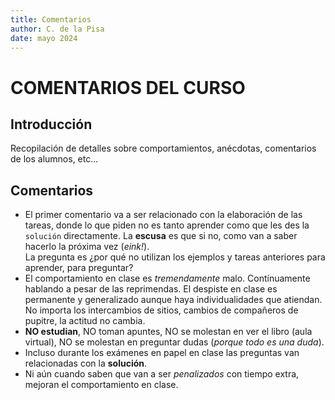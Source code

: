 ```yaml
---
title: Comentarios 
author: C. de la Pisa 
date: mayo 2024
---
```


# COMENTARIOS DEL CURSO #

## Introducción ##

Recopilación de detalles sobre comportamientos, anécdotas, comentarios de los alumnos, etc... 

## Comentarios ##

- El primer comentario va a ser relacionado con la elaboración de las tareas, donde lo que piden no es tanto aprender como que les des la `solución` directamente. La **escusa** es que si no, como van a saber hacerlo la próxima vez (_eink!_). <br> 
La pregunta es ¿por qué no utilizan los ejemplos y tareas anteriores para aprender, para preguntar?
- El comportamiento en clase es _tremendamente_ malo. Contínuamente hablando a pesar de las reprimendas. El despiste en clase es permanente y generalizado aunque haya individualidades que atiendan. <br> 
No importa los intercambios de sitios, cambios de compañeros de pupitre, la actitud no cambia.
- **NO estudian**, NO toman apuntes, NO se molestan en ver el libro (aula virtual), NO se molestan en preguntar dudas (_porque todo es una duda_).
- Incluso durante los exámenes en papel en clase las preguntas van relacionadas con la **solución**.
- Ni aún cuando saben que van a ser _penalizados_ con tiempo extra, mejoran el comportamiento en clase.
